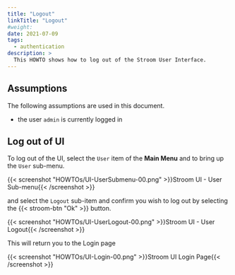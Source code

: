 ```yaml
---
title: "Logout"
linkTitle: "Logout"
#weight:
date: 2021-07-09
tags:
  - authentication
description: >
  This HOWTO shows how to log out of the Stroom User Interface.
---
```


## Assumptions

The following assumptions are used in this document.

- the user `admin` is currently logged in


## Log out of UI

To log out of the UI, select the `User` item of the __Main Menu__ and to bring up the `User` sub-menu.

{{< screenshot "HOWTOs/UI-UserSubmenu-00.png" >}}Stroom UI - User Sub-menu{{< /screenshot >}}

and select the `Logout` sub-item and confirm you wish to log out by selecting the {{< stroom-btn "Ok" >}} button.

{{< screenshot "HOWTOs/UI-UserLogout-00.png" >}}Stroom UI - User Logout{{< /screenshot >}}

This will return you to the Login page

{{< screenshot "HOWTOs/UI-Login-00.png" >}}Stroom UI Login Page{{< /screenshot >}}

